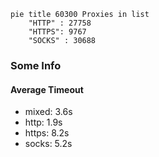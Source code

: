 
```mermaid
pie title 60300 Proxies in list
    "HTTP" : 27758
    "HTTPS": 9767
    "SOCKS" : 30688
```

### Some Info
#### Average Timeout

- mixed: 3.6s
- http: 1.9s
- https: 8.2s
- socks: 5.2s
